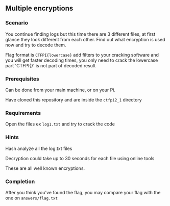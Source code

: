 ## Multiple encryptions

### Scenario

You continue finding logs but this time there are 3 different files, at first glance they look different from each other.
Find out what encryption is used now and try to decode them.

Flag format is `CTFPI{lowercase}` add filters to your cracking software and you will get faster decoding times, you only need to crack the lowercase part
'CTFPI{}' is not part of decoded result

### Prerequisites

Can be done from your main machine, or on your Pi.

Have cloned this repository and are inside the `ctfpi2_1` directory

### Requirements

Open the files ex `log1.txt` and try to crack the code


### **Hints**

Hash analyze all the log.txt files

Decryption could take up to 30 seconds for each file using online tools

These are all well known encryptions.


### Completion

After you think you've found the flag, you may compare your flag with the one on `answers/flag.txt`